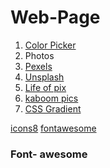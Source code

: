 # Web-Page

1. [Color Picker](https://www.google.com/search?q=color+picker&rlz=1C1JJTC_enIN996IN996&sxsrf=ALiCzsb88ebJdLYLEn3q6SFLuY_adUrfSw%3A1660585025431&ei=QYT6YsP8GaSQ4-EP8cmCiAY&ved=0ahUKEwiDob2kscn5AhUkyDgGHfGkAGEQ4dUDCA8&oq=color+picker&gs_lcp=Cgdnd3Mtd2l6EAwyBwgAEEcQsAMyBwgAEEcQsAMyBwgAEEcQsAMyBwgAEEcQsAMyBwgAEEcQsAMyBwgAEEcQsAMyBwgAEEcQsAMyBwgAEEcQsAMyBwgAELADEEMyBwgAELADEEMyBwgAELADEEMyBwgAELADEEMyCggAEOQCELADGAEyCggAEOQCELADGAEyCggAEOQCELADGAEyDwguENQCEMgDELADEEMYAjIPCC4Q1AIQyAMQsAMQQxgCMg8ILhDUAhDIAxCwAxBDGAJKBAhBGABKBAhGGAFQAFgAYJ0QaAFwAXgAgAEAiAEAkgEAmAEAyAESwAEB2gEGCAEQARgJ2gEGCAIQARgI&sclient=gws-wiz)
2. Photos
3. [Pexels](https://www.pexels.com/)
4. [Unsplash](https://unsplash.com/)
5. [Life of pix](https://www.lifeofpix.com/)
6. [kaboom pics](https://kaboompics.com/)
7. [CSS Gradient](https://cssgradient.io/) 

[icons8](https://icons8.com/)
[fontawesome](https://fontawesome.com/)

### Font- awesome <script src="https://kit.fontawesome.com/be7db58049.js" crossorigin="anonymous"></script>
